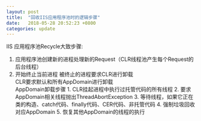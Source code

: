 ```yaml
---
layout: post
title:  "回收IIS应用程序池时的逻辑步骤"
date:   2018-05-28 20:52:23 +0800
categories: update
---
```

IIS 应用程序池Recycle大致步骤:
1. 应用程序池创建新的进程处理新的Request（CLR线程池产生每个Request的后台线程）
2. 开始终止当前进程
	被终止的进程要求CLR进行卸载  
	CLR要求默认和所有AppDomain进行卸载  
		AppDomain卸载步骤
		1. CLR挂起进程中执行过托管代码的所有线程
		2. 要求AppDomain相关线程抛出ThreadAbortException
		3. 等待线程，如果它正在类的构造、catch代码、finally代码、CER代码、非托管代码
		4. 强制垃圾回收对应AppDomain
    5. 恢复其他AppDomain的线程的执行
